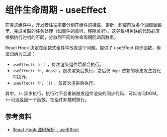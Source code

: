 # 组件生命周期 - useEffect
在类式组件中，开发者往往需要分别在组件的挂载、更新、卸载前后各个回调函数里，完成关联的任务处理（如事件的监听、移除监听）。这导致相关联的代码必须根据执行时机的不同，分散到不同的生命周期回调函数里。

React Hook 决定在函数式组件中改善这个问题。提供了 useEffect 钩子函数，用法归纳为三点：
- `useEffect( fn )` ，每次渲染组件后都会执行。
- `useEffect( fn, deps)` ，首次渲染后执行，之后仅 `deps` 依赖的状态发生变化时执行。
- `useEffect( fn, [])` ，仅首次渲染后执行。

其中，`fn` 异步执行，执行时不会重新触发组件渲染的同步代码，可以访问DOM。`fn` 可选返回一个函数，在组件卸载时执行。

## 参考资料
- [React Hook 源码解析 - useEffect](https://zhuanlan.zhihu.com/p/94890255)